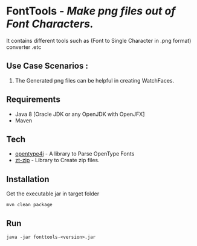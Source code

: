 
# FontTools - *Make png files out of Font Characters.*
It contains different tools such as (Font to Single Character in .png format) converter .etc
## Use Case Scenarios : 
 1. The Generated png files can be helpful in creating WatchFaces.

## Requirements

- Java 8 [Oracle JDK or any OpenJDK with OpenJFX]
- Maven

## Tech

- [opentype4j](https://github.com/Jkanon/opentype4j) - A library to Parse OpenType Fonts
- [zt-zip](https://github.com/zeroturnaround/zt-zip) - Library to Create zip files.


## Installation
Get the executable jar in target folder

    mvn clean package
    
## Run
    
    java -jar fonttools-<version>.jar
